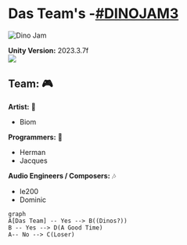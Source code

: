 ﻿# Das Team's  -[#DINOJAM3](https://itch.io/jam/dinojam3)

![Dino Jam](https://img.itch.zone/aW1hZ2UyL2phbS8zMzEyMjkvMTIyNjA2NjUucG5n/original/yFwz9S.png)

**Unity Version:** 2023.3.7f  
![](https://1000logos.net/wp-content/uploads/2021/10/Unity-logo.png=120x70)

##  Team: 🎮

**Artist:** 🎨
+ Biom

**Programmers:** 🤖
+ Herman
+ Jacques

**Audio Engineers / Composers:** 🎶
+ le200
+ Dominic

```mermaid
graph 
A[Das Team] -- Yes --> B((Dinos?))
B -- Yes --> D(A Good Time)
A-- No --> C(Loser)
```
